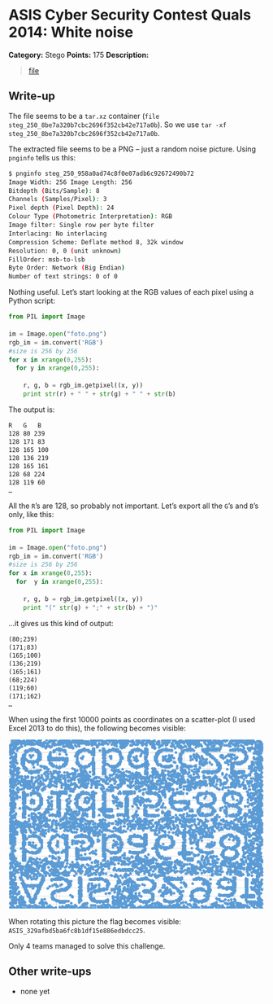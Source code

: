 # ASIS Cyber Security Contest Quals 2014: White noise

**Category:** Stego
**Points:** 175
**Description:**

> [file](steg_250_8be7a320b7cbc2696f352cb42e717a0b)

## Write-up

The file seems to be a `tar.xz` container (`file steg_250_8be7a320b7cbc2696f352cb42e717a0b`). So we use `tar -xf steg_250_8be7a320b7cbc2696f352cb42e717a0b`.

The extracted file seems to be a PNG – just a random noise picture. Using `pnginfo` tells us this:

```bash
$ pnginfo steg_250_958a0ad74c8f0e07adb6c92672490b72
Image Width: 256 Image Length: 256
Bitdepth (Bits/Sample): 8
Channels (Samples/Pixel): 3
Pixel depth (Pixel Depth): 24
Colour Type (Photometric Interpretation): RGB
Image filter: Single row per byte filter
Interlacing: No interlacing
Compression Scheme: Deflate method 8, 32k window
Resolution: 0, 0 (unit unknown)
FillOrder: msb-to-lsb
Byte Order: Network (Big Endian)
Number of text strings: 0 of 0
```

Nothing useful. Let’s start looking at the RGB values of each pixel using a Python script:

```python
from PIL import Image

im = Image.open("foto.png")
rgb_im = im.convert('RGB')
#size is 256 by 256
for x in xrange(0,255):
  for y in xrange(0,255):

    r, g, b = rgb_im.getpixel((x, y))
    print str(r) + " " + str(g) + " " + str(b)
```

The output is:

```
R   G   B
128 80 239
128 171 83
128 165 100
128 136 219
128 165 161
128 68 224
128 119 60
…
```

All the `R`’s are 128, so probably not important. Let’s export all the `G`’s and `B`’s only, like this:

```python
from PIL import Image

im = Image.open("foto.png")
rgb_im = im.convert('RGB')
#size is 256 by 256
for x in xrange(0,255):
  for  y in xrange(0,255):

    r, g, b = rgb_im.getpixel((x, y))
    print "(" str(g) + ";" + str(b) + ")"
```

…it gives us this kind of output:

```
(80;239)
(171;83)
(165;100)
(136;219)
(165;161)
(68;224)
(119;60)
(171;162)
…
```

When using the first 10000 points as coordinates on a scatter-plot (I used Excel 2013 to do this), the following becomes visible:

![](flag.png)

When rotating this picture the flag becomes visible: `ASIS_329afbd5ba6fc8b1df15e886edbdcc25`.

Only 4 teams managed to solve this challenge.

## Other write-ups

* none yet
